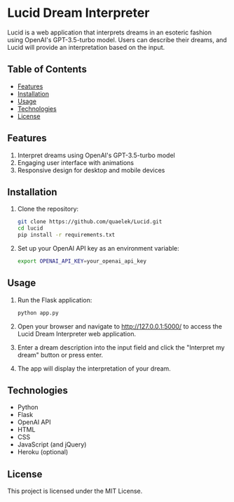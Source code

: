 # Lucid Dream Interpreter

Lucid is a web application that interprets dreams in an esoteric fashion using OpenAI's GPT-3.5-turbo model. Users can describe their dreams, and Lucid will provide an interpretation based on the input.

## Table of Contents

- [Features](#features)
- [Installation](#installation)
- [Usage](#usage)
- [Technologies](#technologies)
- [License](#license)

## Features

1. Interpret dreams using OpenAI's GPT-3.5-turbo model
2. Engaging user interface with animations
3. Responsive design for desktop and mobile devices

## Installation

1. Clone the repository:

    ```bash
    git clone https://github.com/quaelek/Lucid.git
    cd lucid
    pip install -r requirements.txt
    ```

2. Set up your OpenAI API key as an environment variable:

    ```bash
    export OPENAI_API_KEY=your_openai_api_key
    ```

## Usage

1. Run the Flask application:

    ```bash
    python app.py
    ```

2. Open your browser and navigate to http://127.0.0.1:5000/ to access the Lucid Dream Interpreter web application.

3. Enter a dream description into the input field and click the "Interpret my dream" button or press enter.

4. The app will display the interpretation of your dream.

## Technologies

- Python
- Flask
- OpenAI API
- HTML
- CSS
- JavaScript (and jQuery)
- Heroku (optional)

## License

This project is licensed under the MIT License.
